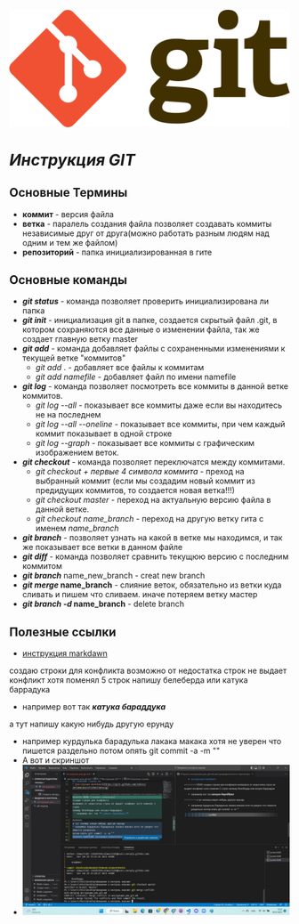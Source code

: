 ![Котик](/git.svg.png)
# ***Инструкция GIT*** #
## **Основные Термины**
 * **коммит** - версия файла
 * **ветка** - паралель создания файла позволяет создавать коммиты независимые друг от друга(можно работать разным людям над одним и тем же файлом)
 * **репозиторий** - папка инициализированная в гите 
## **Основные команды** ##
 * **_git status_** - команда позволяет проверить инициализирована ли папка 
 * **_git init_** - инициализация git в папке, создается скрытый файл .git, в котором сохраняются все данные о изменении файла, так же создает главную ветку master
 * **_git add_** - команда добавляет файлы с сохраненными изменениями к текущей ветке "коммитов" 
    - *git add* . - добавляет все файлы к коммитам
    - *git add namefile* - добавляет файл по имени namefile
* **_git log_** - команда позволяет посмотреть все коммиты в данной ветке коммитов. 
    - *git log --all* - показывает все коммиты даже если вы находитесь не на последнем
    - *git log --all --oneline* - показывает все коммиты, при чем каждый коммит показывает в одной строке
    - *git log --graph* - показывает все коммиты с графическим изображением веток. 
* **_git checkout_** - команда позволяет переключатся между коммитами. 
    - *git checkout + первые 4 символа коммита* - преход на выбранный коммит (если мы создадим новый коммит из предидущих коммитов, то создается новая ветка!!!)
    - *git checkout master* - переход на актуальную версию файла в данной ветке. 
    - *git checkout name_branch* - переход на другую ветку гита с именем *name_branch*
* **_git branch_** - позволяет узнать на какой в ветке мы находимся, и так же показывает все ветки в данном файле 
* **_git diff_** - команда позволяет сравнить текущюю версию с последним коммитом
* **_git branch_** name_new_branch - creat new branch
* **_git merge_ name_branch** - слияние веток, обязательно из ветки куда сливать и пишем что сливаем. иначе потеряем ветку мастер
* **_git branch -d_ name_branch** - delete branch 


## Полезные ссылки ##
* [инструкция markdawn](https://gist.github.com/Jekins/2bf2d0638163f1294637#Parag)

создаю строки для конфликта 
возможно от недостатка строк не выдает конфликт хотя поменял 5 строк
напишу белеберда или катука баррадука 
 * например вот так **_катука бараддука_**
 
а тут напишу какую нибудь другую ерунду 
* например курдулька барадулька лакака макака хотя не уверен что пишется раздельно 
потом опять git commit -a -m ""
* А вот и скриншот
* ![а вот и скриншот](/%D0%BA%D0%BE%D0%BD%D1%84%D0%BB%D0%B8%D0%BA%D1%82.jpg)



